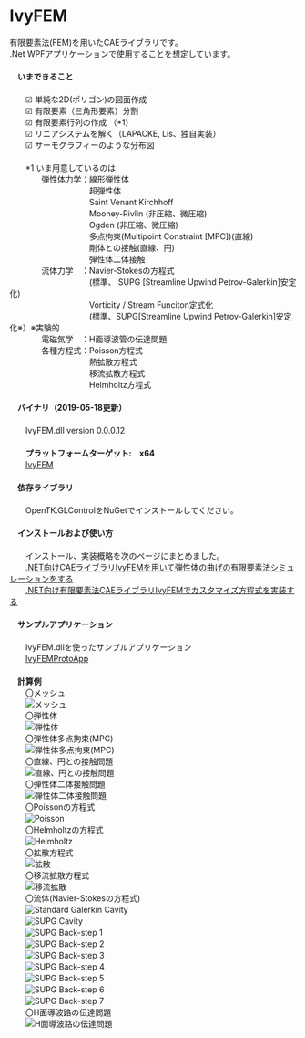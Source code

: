 ﻿IvyFEM  
======  

有限要素法(FEM)を用いたCAEライブラリです。  
.Net WPFアプリケーションで使用することを想定しています。  
　  
　**いまできること**  
　  
　　☑ 単純な2D(ポリゴン)の図面作成  
　　☑ 有限要素（三角形要素）分割  
　　☑ 有限要素行列の作成 （*1）  
　　☑ リニアシステムを解く（LAPACKE, Lis、独自実装）  
　　☑ サーモグラフィーのような分布図  
　  
　　*1 いま用意しているのは  
　　　　弾性体力学：線形弾性体  
　　　　　　　　　　超弾性体  
　　　　　　　　　　Saint Venant Kirchhoff  
　　　　　　　　　　Mooney-Rivlin (非圧縮、微圧縮)  
　　　　　　　　　　Ogden (非圧縮、微圧縮)  
　　　　　　　　　　多点拘束(Multipoint Constraint [MPC])(直線)  
　　　　　　　　　　剛体との接触(直線、円)  
　　　　　　　　　　弾性体二体接触  
　　　　流体力学　：Navier-Stokesの方程式  
　　　　　　　　　　(標準、 SUPG [Streamline Upwind Petrov-Galerkin]安定化)  
　　　　　　　　　　Vorticity / Stream Funciton定式化  
　　　　　　　　　　(標準、SUPG[Streamline Upwind Petrov-Galerkin]安定化※）※実験的  
　　　　電磁気学　：H面導波管の伝達問題  
　　　　各種方程式：Poisson方程式  
　　　　　　　　　　熱拡散方程式  
　　　　　　　　　　移流拡散方程式  
　　　　　　　　　　Helmholtz方程式  
　  
　**バイナリ（2019-05-18更新）**  
　  
　　IvyFEM.dll version 0.0.0.12  
　  
　　**プラットフォームターゲット:　x64**  
　　[IvyFEM](https://github.com/ryujimiya/IvyFEM/blob/master/publish/)  
　  
　**依存ライブラリ**  
　  
　　OpenTK.GLControlをNuGetでインストールしてください。  
　  
　**インストールおよび使い方**  
　  
　　インストール、実装概略を次のページにまとめました。  
　　[.NET向けCAEライブラリIvyFEMを用いて弾性体の曲げの有限要素法シミュレーションをする](https://qiita.com/ryujimiya2361/items/a573ee7d7060a576f304)  
　　[.NET向け有限要素法CAEライブラリIvyFEMでカスタマイズ方程式を実装する](https://qiita.com/ryujimiya2361/items/f003c10cfc222378ad5a)  
　  
　**サンプルアプリケーション**  
　  
　　IvyFEM.dllを使ったサンプルアプリケーション  
　　[IvyFEMProtoApp](https://github.com/ryujimiya/IvyFEMProtoApp/)  
　  
　**計算例**  
　　〇メッシュ  
　　![メッシュ](https://cdn-ak.f.st-hatena.com/images/fotolife/r/ryujimiya/20190421/20190421122831.jpg)  
　　〇弾性体  
　　![弾性体](https://cdn-ak.f.st-hatena.com/images/fotolife/r/ryujimiya/20190421/20190421123314.jpg)  
　　〇弾性体多点拘束(MPC)  
　　![弾性体多点拘束(MPC)](https://cdn-ak.f.st-hatena.com/images/fotolife/r/ryujimiya/20190421/20190421123915.jpg)  
　　〇直線、円との接触問題  
　　![直線、円との接触問題](https://cdn-ak.f.st-hatena.com/images/fotolife/r/ryujimiya/20190421/20190421124711.jpg)  
　　〇弾性体二体接触問題  
　　![弾性体二体接触問題](https://cdn-ak.f.st-hatena.com/images/fotolife/r/ryujimiya/20190421/20190421125420.jpg)  
　　〇Poissonの方程式  
　　![Poisson](https://cdn-ak.f.st-hatena.com/images/fotolife/r/ryujimiya/20190408/20190408221503.jpg)  
　　〇Helmholtzの方程式  
　　![Helmholtz](https://cdn-ak.f.st-hatena.com/images/fotolife/r/ryujimiya/20190408/20190408221935.jpg)  
　　〇拡散方程式  
　　![拡散](https://cdn-ak.f.st-hatena.com/images/fotolife/r/ryujimiya/20190408/20190408222500.jpg)  
　　〇移流拡散方程式  
　　![移流拡散](https://cdn-ak.f.st-hatena.com/images/fotolife/r/ryujimiya/20190408/20190408222735.jpg)  
　　〇流体(Navier-Stokesの方程式)  
　　![Standard Galerkin Cavity](https://cdn-ak.f.st-hatena.com/images/fotolife/r/ryujimiya/20190428/20190428094803.jpg)  
　　![SUPG Cavity](https://cdn-ak.f.st-hatena.com/images/fotolife/r/ryujimiya/20190512/20190512174448.jpg)  
　　![SUPG Back-step 1](https://cdn-ak.f.st-hatena.com/images/fotolife/r/ryujimiya/20190430/20190430193941.jpg)  
　　![SUPG Back-step 2](https://cdn-ak.f.st-hatena.com/images/fotolife/r/ryujimiya/20190430/20190430193957.jpg)  
　　![SUPG Back-step 3](https://cdn-ak.f.st-hatena.com/images/fotolife/r/ryujimiya/20190430/20190430194019.jpg)  
　　![SUPG Back-step 4](https://cdn-ak.f.st-hatena.com/images/fotolife/r/ryujimiya/20190430/20190430194032.jpg)  
　　![SUPG Back-step 5](https://cdn-ak.f.st-hatena.com/images/fotolife/r/ryujimiya/20190430/20190430194029.jpg)  
　　![SUPG Back-step 6](https://cdn-ak.f.st-hatena.com/images/fotolife/r/ryujimiya/20190430/20190430194025.jpg)  
　　![SUPG Back-step 7](https://cdn-ak.f.st-hatena.com/images/fotolife/r/ryujimiya/20190430/20190430194022.jpg)  
　　〇H面導波路の伝達問題  
　　![H面導波路の伝達問題](https://cdn-ak.f.st-hatena.com/images/fotolife/r/ryujimiya/20190421/20190421130127.jpg)  
　  
